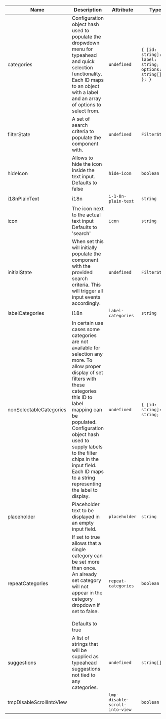 | Name                                                                                                                 | Description                                                                                                                                                                                                                                                                                                                                | Attribute                      | Type                                                       | Default            |
| -------------------------------------------------------------------------------------------------------------------- | ------------------------------------------------------------------------------------------------------------------------------------------------------------------------------------------------------------------------------------------------------------------------------------------------------------------------------------------ | ------------------------------ | ---------------------------------------------------------- | ------------------ |
| <div className="Api__Table"> <div>categories</div> <div className="Api__Table Docs__Tags"></div></div>               | Configuration object hash used to populate the dropwdown menu for typeahead and quick selection functionality. Each ID maps to an object with a label and an array of options to select from.                                                                                                                                              | `undefined`                    | `{ [id: string]: { label: string; options: string[]; }; }` | `undefined`        |
| <div className="Api__Table"> <div>filterState</div> <div className="Api__Table Docs__Tags"></div></div>              | A set of search criteria to populate the component with.                                                                                                                                                                                                                                                                                   | `undefined`                    | `FilterState`                                              | `undefined`        |
| <div className="Api__Table"> <div>hideIcon</div> <div className="Api__Table Docs__Tags"></div></div>                 | Allows to hide the icon inside the text input. Defaults to false                                                                                                                                                                                                                                                                           | `hide-icon`                    | `boolean`                                                  | `undefined`        |
| <div className="Api__Table"> <div>i18nPlainText</div> <div className="Api__Table Docs__Tags"></div></div>            | i18n                                                                                                                                                                                                                                                                                                                                       | `i-1-8n-plain-text`            | `string`                                                   | `'Filter by text'` |
| <div className="Api__Table"> <div>icon</div> <div className="Api__Table Docs__Tags"></div></div>                     | The icon next to the actual text input Defaults to 'search'                                                                                                                                                                                                                                                                                | `icon`                         | `string`                                                   | `'search'`         |
| <div className="Api__Table"> <div>initialState</div> <div className="Api__Table Docs__Tags"></div></div>             | When set this will initially populate the component with the provided search criteria. This will trigger all input events accordingly.                                                                                                                                                                                                     | `undefined`                    | `FilterState`                                              | `undefined`        |
| <div className="Api__Table"> <div>labelCategories</div> <div className="Api__Table Docs__Tags"></div></div>          | i18n                                                                                                                                                                                                                                                                                                                                       | `label-categories`             | `string`                                                   | `'Categories'`     |
| <div className="Api__Table"> <div>nonSelectableCategories</div> <div className="Api__Table Docs__Tags"></div></div>  | In certain use cases some categories are not available for selection any more. To allow proper display of set filters with these categories this ID to label mapping can be populated. Configuration object hash used to supply labels to the filter chips in the input field. Each ID maps to a string representing the label to display. | `undefined`                    | `{ [id: string]: string; }`                                | `{}`               |
| <div className="Api__Table"> <div>placeholder</div> <div className="Api__Table Docs__Tags"></div></div>              | Placeholder text to be displayed in an empty input field.                                                                                                                                                                                                                                                                                  | `placeholder`                  | `string`                                                   | `undefined`        |
| <div className="Api__Table"> <div>repeatCategories</div> <div className="Api__Table Docs__Tags"></div></div>         | If set to true allows that a single category can be set more than once. An already set category will not appear in the category dropdown if set to false.<br /><br />Defaults to true                                                                                                                                                      | `repeat-categories`            | `boolean`                                                  | `true`             |
| <div className="Api__Table"> <div>suggestions</div> <div className="Api__Table Docs__Tags"></div></div>              | A list of strings that will be supplied as typeahead suggestions not tied to any categories.                                                                                                                                                                                                                                               | `undefined`                    | `string[]`                                                 | `undefined`        |
| <div className="Api__Table"> <div>tmpDisableScrollIntoView</div> <div className="Api__Table Docs__Tags"></div></div> |                                                                                                                                                                                                                                                                                                                                            | `tmp-disable-scroll-into-view` | `boolean`                                                  | `true`             |
